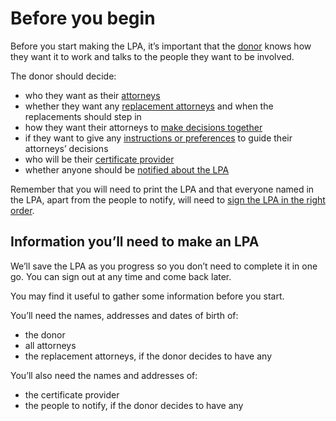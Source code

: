 # Before you begin

Before you start making the LPA, it’s important that the [donor](/help/#topic-donor) knows how they want it to work and talks to the people they want to be involved.

The donor should decide:

* who they want as their [attorneys](/help/#topic-attorneys)
* whether they want any [replacement attorneys](/help/#topic-replacement-attorneys) and when the replacements should step in
* how they want their attorneys to [make decisions together](/help/#topic-how-multiple-attorneys-make-decisions)
* if they want to give any [instructions or preferences](/help/#topic-preferences-and-instructions) to guide their attorneys’ decisions
* who will be their [certificate provider](/help/#topic-certificate-providers)
* whether anyone should be [notified about the LPA](/help/#topic-people-to-notify)

Remember that you will need to print the LPA and that everyone named in the LPA, apart from the people to notify, will need to [sign the LPA in the right order](/help/#topic-signing-the-lpa).

## Information you’ll need to make an LPA

We’ll save the LPA as you progress so you don’t need to complete it in one go. You can sign out at any time and come back later.

You may find it useful to gather some information before you start.

You’ll need the names, addresses and dates of birth of:

* the donor 
* all attorneys
* the replacement attorneys, if the donor decides to have any

You’ll also need the names and addresses of:

* the certificate provider
* the people to notify, if the donor decides to have any
